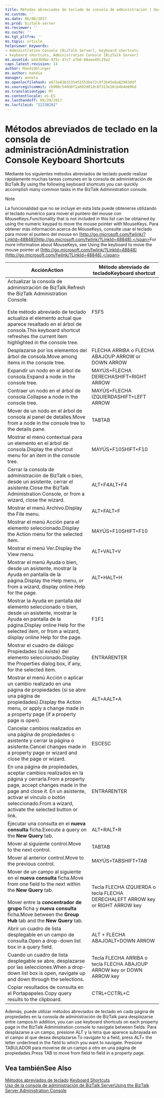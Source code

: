 ```yaml
---
title: Métodos abreviados de teclado de consola de administración | Documentos de Microsoft
ms.custom: ''
ms.date: 06/08/2017
ms.prod: biztalk-server
ms.reviewer: ''
ms.suite: ''
ms.tgt_pltfrm: ''
ms.topic: article
helpviewer_keywords:
- Administration Console [BizTalk Server], keyboard shortcuts
- keyboard shortcuts, Administration Console [BizTalk Server]
ms.assetid: b443b9be-975c-47c7-a7b6-08aee45c29a2
caps.latest.revision: 14
author: MandiOhlinger
ms.author: mandia
manager: anneta
ms.openlocfilehash: e673a8263335451553be72c9f2b45e8a82983ddf
ms.sourcegitcommit: cb908c540d8f1a692d01dc8f313e16cb4b4e696d
ms.translationtype: MT
ms.contentlocale: es-ES
ms.lasthandoff: 09/20/2017
ms.locfileid: "22230292"
---
```

# <a name="administration-console-keyboard-shortcuts"></a><span data-ttu-id="b5cb4-102">Métodos abreviados de teclado en la consola de administración</span><span class="sxs-lookup"><span data-stu-id="b5cb4-102">Administration Console Keyboard Shortcuts</span></span>
<span data-ttu-id="b5cb4-103">Mediante los siguientes métodos abreviados de teclado puede realizar rápidamente muchas tareas comunes en la consola de administración de BizTalk.</span><span class="sxs-lookup"><span data-stu-id="b5cb4-103">By using the following keyboard shortcuts you can quickly accomplish many common tasks in the BizTalk Administration console.</span></span>  
  
> [!NOTE]
>  <span data-ttu-id="b5cb4-104">La funcionalidad que no se incluye en esta lista puede obtenerse utilizando el teclado numérico para mover el puntero del mouse con MouseKeys.</span><span class="sxs-lookup"><span data-stu-id="b5cb4-104">Functionality that is not included in this list can be obtained by using the numeric keypad to move the mouse pointer with MouseKeys.</span></span> <span data-ttu-id="b5cb4-105">Para obtener más información acerca de MouseKeys, consulte usar el teclado para mover el puntero del mouse en [http://go.microsoft.com/fwlink/?LinkId=48848](http://go.microsoft.com/fwlink/?LinkId=48848).</span><span class="sxs-lookup"><span data-stu-id="b5cb4-105">For more information about MouseKeys, see Using the keyboard to move the mouse pointer at [http://go.microsoft.com/fwlink/?LinkId=48848](http://go.microsoft.com/fwlink/?LinkId=48848).</span></span>  
  
|<span data-ttu-id="b5cb4-106">Acción</span><span class="sxs-lookup"><span data-stu-id="b5cb4-106">Action</span></span>|<span data-ttu-id="b5cb4-107">Método abreviado de teclado</span><span class="sxs-lookup"><span data-stu-id="b5cb4-107">Keyboard shortcut</span></span>|  
|------------|-----------------------|  
|<span data-ttu-id="b5cb4-108">Actualizar la consola de administración de BizTalk.</span><span class="sxs-lookup"><span data-stu-id="b5cb4-108">Refresh the BizTalk Administration Console.</span></span><br /><br /> <span data-ttu-id="b5cb4-109">Este método abreviado de teclado actualiza el elemento actual que aparece resaltado en el árbol de consola.</span><span class="sxs-lookup"><span data-stu-id="b5cb4-109">This keyboard shortcut refreshes the current item highlighted in the console tree.</span></span>|<span data-ttu-id="b5cb4-110">F5</span><span class="sxs-lookup"><span data-stu-id="b5cb4-110">F5</span></span>|  
|<span data-ttu-id="b5cb4-111">Desplazarse por los elementos del árbol de consola.</span><span class="sxs-lookup"><span data-stu-id="b5cb4-111">Move among items in the console tree.</span></span>|<span data-ttu-id="b5cb4-112">FLECHA ARRIBA o FLECHA ABAJO</span><span class="sxs-lookup"><span data-stu-id="b5cb4-112">UP ARROW or DOWN ARROW</span></span>|  
|<span data-ttu-id="b5cb4-113">Expandir un nodo en el árbol de consola.</span><span class="sxs-lookup"><span data-stu-id="b5cb4-113">Expand a node in the console tree.</span></span>|<span data-ttu-id="b5cb4-114">MAYÚS+FLECHA DERECHA</span><span class="sxs-lookup"><span data-stu-id="b5cb4-114">SHIFT+RIGHT ARROW</span></span>|  
|<span data-ttu-id="b5cb4-115">Contraer un nodo en el árbol de consola.</span><span class="sxs-lookup"><span data-stu-id="b5cb4-115">Collapse a node in the console tree.</span></span>|<span data-ttu-id="b5cb4-116">MAYÚS+FLECHA IZQUIERDA</span><span class="sxs-lookup"><span data-stu-id="b5cb4-116">SHIFT+LEFT ARROW</span></span>|  
|<span data-ttu-id="b5cb4-117">Mover de un nodo en el árbol de consola al panel de detalles.</span><span class="sxs-lookup"><span data-stu-id="b5cb4-117">Move from a node in the console tree to the details pane.</span></span>|<span data-ttu-id="b5cb4-118">TAB</span><span class="sxs-lookup"><span data-stu-id="b5cb4-118">TAB</span></span>|  
|<span data-ttu-id="b5cb4-119">Mostrar el menú contextual para un elemento en el árbol de consola.</span><span class="sxs-lookup"><span data-stu-id="b5cb4-119">Display the shortcut menu for an item in the console tree.</span></span>|<span data-ttu-id="b5cb4-120">MAYÚS+F10</span><span class="sxs-lookup"><span data-stu-id="b5cb4-120">SHIFT+F10</span></span>|  
|<span data-ttu-id="b5cb4-121">Cerrar la consola de administración de BizTalk o bien, desde un asistente, cerrar el asistente.</span><span class="sxs-lookup"><span data-stu-id="b5cb4-121">Close the BizTalk Administration Console, or from a wizard, close the wizard.</span></span>|<span data-ttu-id="b5cb4-122">ALT+F4</span><span class="sxs-lookup"><span data-stu-id="b5cb4-122">ALT+F4</span></span>|  
|<span data-ttu-id="b5cb4-123">Mostrar el menú Archivo.</span><span class="sxs-lookup"><span data-stu-id="b5cb4-123">Display the File menu.</span></span>|<span data-ttu-id="b5cb4-124">ALT+F</span><span class="sxs-lookup"><span data-stu-id="b5cb4-124">ALT+F</span></span>|  
|<span data-ttu-id="b5cb4-125">Mostrar el menú Acción para el elemento seleccionado.</span><span class="sxs-lookup"><span data-stu-id="b5cb4-125">Display the Action menu for the selected item.</span></span>|<span data-ttu-id="b5cb4-126">MAYÚS+F10</span><span class="sxs-lookup"><span data-stu-id="b5cb4-126">SHIFT+F10</span></span>|  
|<span data-ttu-id="b5cb4-127">Mostrar el menú Ver.</span><span class="sxs-lookup"><span data-stu-id="b5cb4-127">Display the View menu.</span></span>|<span data-ttu-id="b5cb4-128">ALT+V</span><span class="sxs-lookup"><span data-stu-id="b5cb4-128">ALT+V</span></span>|  
|<span data-ttu-id="b5cb4-129">Mostrar el menú Ayuda o bien, desde un asistente, mostrar la Ayuda en pantalla de la página.</span><span class="sxs-lookup"><span data-stu-id="b5cb4-129">Display the Help menu, or from a wizard, display online Help for the page.</span></span>|<span data-ttu-id="b5cb4-130">ALT+H</span><span class="sxs-lookup"><span data-stu-id="b5cb4-130">ALT+H</span></span>|  
|<span data-ttu-id="b5cb4-131">Mostrar la Ayuda en pantalla del elemento seleccionado o bien, desde un asistente, mostrar la Ayuda en pantalla de la página.</span><span class="sxs-lookup"><span data-stu-id="b5cb4-131">Display online Help for the selected item, or from a wizard, display online Help for the page.</span></span>|<span data-ttu-id="b5cb4-132">F1</span><span class="sxs-lookup"><span data-stu-id="b5cb4-132">F1</span></span>|  
|<span data-ttu-id="b5cb4-133">Mostrar el cuadro de diálogo Propiedades (si existe) del elemento seleccionado.</span><span class="sxs-lookup"><span data-stu-id="b5cb4-133">Display the Properties dialog box, if any, for the selected item.</span></span>|<span data-ttu-id="b5cb4-134">ENTRAR</span><span class="sxs-lookup"><span data-stu-id="b5cb4-134">ENTER</span></span>|  
|<span data-ttu-id="b5cb4-135">Mostrar el menú Acción o aplicar un cambio realizado en una página de propiedades (si se abre una página de propiedades).</span><span class="sxs-lookup"><span data-stu-id="b5cb4-135">Display the Action menu, or apply a change made in a property page (if a property page is open).</span></span>|<span data-ttu-id="b5cb4-136">ALT+A</span><span class="sxs-lookup"><span data-stu-id="b5cb4-136">ALT+A</span></span>|  
|<span data-ttu-id="b5cb4-137">Cancelar cambios realizados en una página de propiedades o asistente y cerrar la página o asistente.</span><span class="sxs-lookup"><span data-stu-id="b5cb4-137">Cancel changes made in a property page or wizard and close the page or wizard.</span></span>|<span data-ttu-id="b5cb4-138">ESC</span><span class="sxs-lookup"><span data-stu-id="b5cb4-138">ESC</span></span>|  
|<span data-ttu-id="b5cb4-139">En una página de propiedades, aceptar cambios realizados en la página y cerrarla.</span><span class="sxs-lookup"><span data-stu-id="b5cb4-139">From a property page, accept changes made in the page and close it.</span></span> <span data-ttu-id="b5cb4-140">En un asistente, activar el vínculo o botón seleccionado.</span><span class="sxs-lookup"><span data-stu-id="b5cb4-140">From a wizard, activate the selected button or link.</span></span>|<span data-ttu-id="b5cb4-141">ENTRAR</span><span class="sxs-lookup"><span data-stu-id="b5cb4-141">ENTER</span></span>|  
|<span data-ttu-id="b5cb4-142">Ejecutar una consulta en el **nueva consulta** ficha.</span><span class="sxs-lookup"><span data-stu-id="b5cb4-142">Execute a query on the **New Query** tab.</span></span>|<span data-ttu-id="b5cb4-143">ALT+R</span><span class="sxs-lookup"><span data-stu-id="b5cb4-143">ALT+R</span></span>|  
|<span data-ttu-id="b5cb4-144">Mover al siguiente control.</span><span class="sxs-lookup"><span data-stu-id="b5cb4-144">Move to the next control.</span></span>|<span data-ttu-id="b5cb4-145">TAB</span><span class="sxs-lookup"><span data-stu-id="b5cb4-145">TAB</span></span>|  
|<span data-ttu-id="b5cb4-146">Mover al anterior control.</span><span class="sxs-lookup"><span data-stu-id="b5cb4-146">Move to the previous control.</span></span>|<span data-ttu-id="b5cb4-147">MAYÚS+TAB</span><span class="sxs-lookup"><span data-stu-id="b5cb4-147">SHIFT+TAB</span></span>|  
|<span data-ttu-id="b5cb4-148">Mover de un campo al siguiente en el **nueva consulta** ficha.</span><span class="sxs-lookup"><span data-stu-id="b5cb4-148">Move from one field to the next within the **New Query** tab.</span></span><br /><br /> <span data-ttu-id="b5cb4-149">Mover entre la **concentrador de grupo** ficha y **nueva consulta** ficha.</span><span class="sxs-lookup"><span data-stu-id="b5cb4-149">Move between the **Group Hub** tab and the **New Query** tab.</span></span>|<span data-ttu-id="b5cb4-150">Tecla FLECHA IZQUIERDA o tecla FLECHA DERECHA</span><span class="sxs-lookup"><span data-stu-id="b5cb4-150">LEFT ARROW key or RIGHT ARROW key</span></span>|  
|<span data-ttu-id="b5cb4-151">Abrir un cuadro de lista desplegable en un campo de consulta.</span><span class="sxs-lookup"><span data-stu-id="b5cb4-151">Open a drop-down list box in a query field.</span></span>|<span data-ttu-id="b5cb4-152">ALT + FLECHA ABAJO</span><span class="sxs-lookup"><span data-stu-id="b5cb4-152">ALT+DOWN ARROW</span></span>|  
|<span data-ttu-id="b5cb4-153">Cuando un cuadro de lista desplegable se abre, desplazarse por las selecciones.</span><span class="sxs-lookup"><span data-stu-id="b5cb4-153">When a drop-down list box is open, navigate up and down through the selections.</span></span>|<span data-ttu-id="b5cb4-154">Tecla FLECHA ARRIBA o tecla FLECHA ABAJO</span><span class="sxs-lookup"><span data-stu-id="b5cb4-154">UP ARROW key or DOWN ARROW key</span></span>|  
|<span data-ttu-id="b5cb4-155">Copiar resultados de consulta en el Portapapeles.</span><span class="sxs-lookup"><span data-stu-id="b5cb4-155">Copy query results to the clipboard.</span></span>|<span data-ttu-id="b5cb4-156">CTRL+C</span><span class="sxs-lookup"><span data-stu-id="b5cb4-156">CTRL+C</span></span>|  
  
 <span data-ttu-id="b5cb4-157">Además, puede utilizar métodos abreviados de teclado en cada página de propiedades en la consola de administración de BizTalk para desplazarse entre campos.</span><span class="sxs-lookup"><span data-stu-id="b5cb4-157">In addition, you can use keyboard shortcuts on each property page in the BizTalk Administration console to navigate between fields.</span></span> <span data-ttu-id="b5cb4-158">Para desplazarse a un campo, presione ALT y la letra que aparece subrayada en el campo al que desea desplazarse.</span><span class="sxs-lookup"><span data-stu-id="b5cb4-158">To navigate to a field, press ALT+ the letter underlined in the field to which you want to navigate.</span></span> <span data-ttu-id="b5cb4-159">Presione TABULADOR para moverse de un campo a otro en una página de propiedades.</span><span class="sxs-lookup"><span data-stu-id="b5cb4-159">Press TAB to move from field to field in a property page.</span></span>  
  
## <a name="see-also"></a><span data-ttu-id="b5cb4-160">Vea también</span><span class="sxs-lookup"><span data-stu-id="b5cb4-160">See Also</span></span>  
 <span data-ttu-id="b5cb4-161">[Métodos abreviados de teclado](../core/keyboard-shortcuts.md) </span><span class="sxs-lookup"><span data-stu-id="b5cb4-161">[Keyboard Shortcuts](../core/keyboard-shortcuts.md) </span></span>  
 [<span data-ttu-id="b5cb4-162">Uso de la consola de administración de BizTalk Server</span><span class="sxs-lookup"><span data-stu-id="b5cb4-162">Using the BizTalk Server Administration Console</span></span>](../core/using-the-biztalk-server-administration-console.md)